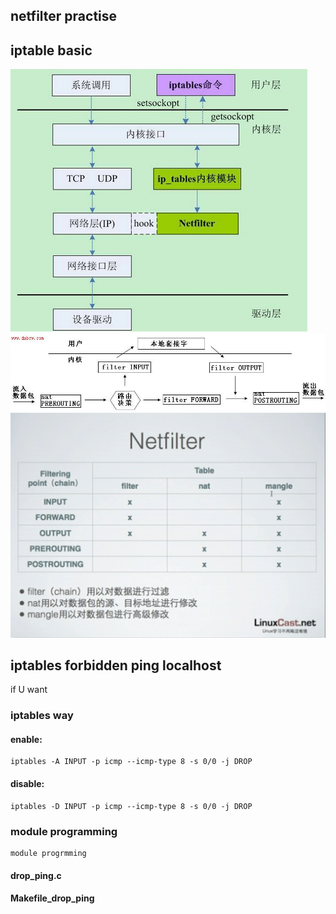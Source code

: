 ## netfilter practise



## iptable basic


![](https://github.com/latermonk/Kernel_in_Practise/raw/master/66_netfilter/img/00_waht_is_netfilter.png)    
![](https://github.com/latermonk/Kernel_in_Practise/raw/master/66_netfilter/img/01_point.jpg)    
![](https://github.com/latermonk/Kernel_in_Practise/raw/master/66_netfilter/img/02_point_and_tables.jpg)    

## iptables forbidden ping localhost

if U want 

### iptables way 

#### enable:

	iptables -A INPUT -p icmp --icmp-type 8 -s 0/0 -j DROP 

#### disable:

	iptables -D INPUT -p icmp --icmp-type 8 -s 0/0 -j DROP


### module programming

	module progrmming

####	drop_ping.c



####    Makefile_drop_ping








